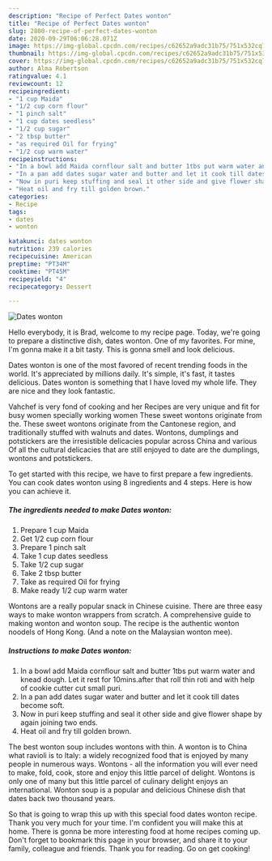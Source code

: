 ```yaml
---
description: "Recipe of Perfect Dates wonton"
title: "Recipe of Perfect Dates wonton"
slug: 2800-recipe-of-perfect-dates-wonton
date: 2020-09-29T06:06:28.071Z
image: https://img-global.cpcdn.com/recipes/c62652a9adc31b75/751x532cq70/dates-wonton-recipe-main-photo.jpg
thumbnail: https://img-global.cpcdn.com/recipes/c62652a9adc31b75/751x532cq70/dates-wonton-recipe-main-photo.jpg
cover: https://img-global.cpcdn.com/recipes/c62652a9adc31b75/751x532cq70/dates-wonton-recipe-main-photo.jpg
author: Alma Robertson
ratingvalue: 4.1
reviewcount: 12
recipeingredient:
- "1 cup Maida"
- "1/2 cup corn flour"
- "1 pinch salt"
- "1 cup dates seedless"
- "1/2 cup sugar"
- "2 tbsp butter"
- "as required Oil for frying"
- "1/2 cup warm water"
recipeinstructions:
- "In a bowl add Maida cornflour salt and butter 1tbs put warm water and knead dough. Let it rest for 10mins.after that roll thin roti and with help of cookie cutter cut small puri."
- "In a pan add dates sugar water and butter and let it cook till dates become soft."
- "Now in puri keep stuffing and seal it other side and give flower shape by again joining two ends."
- "Heat oil and fry till golden brown."
categories:
- Recipe
tags:
- dates
- wonton

katakunci: dates wonton 
nutrition: 239 calories
recipecuisine: American
preptime: "PT34M"
cooktime: "PT45M"
recipeyield: "4"
recipecategory: Dessert

---
```



![Dates wonton](https://img-global.cpcdn.com/recipes/c62652a9adc31b75/751x532cq70/dates-wonton-recipe-main-photo.jpg)

Hello everybody, it is Brad, welcome to my recipe page. Today, we're going to prepare a distinctive dish, dates wonton. One of my favorites. For mine, I'm gonna make it a bit tasty. This is gonna smell and look delicious.

Dates wonton is one of the most favored of recent trending foods in the world. It's appreciated by millions daily. It's simple, it's fast, it tastes delicious. Dates wonton is something that I have loved my whole life. They are nice and they look fantastic.

Vahchef is very fond of cooking and her Recipes are very unique and fit for busy women specially working women These sweet wontons originate from the. These sweet wontons originate from the Cantonese region, and traditionally stuffed with walnuts and dates. Wontons, dumplings and potstickers are the irresistible delicacies popular across China and various Of all the cultural delicacies that are still enjoyed to date are the dumplings, wontons and potstickers.


To get started with this recipe, we have to first prepare a few ingredients. You can cook dates wonton using 8 ingredients and 4 steps. Here is how you can achieve it.

<!--inarticleads1-->

##### The ingredients needed to make Dates wonton:

1. Prepare 1 cup Maida
1. Get 1/2 cup corn flour
1. Prepare 1 pinch salt
1. Take 1 cup dates seedless
1. Take 1/2 cup sugar
1. Take 2 tbsp butter
1. Take as required Oil for frying
1. Make ready 1/2 cup warm water


Wontons are a really popular snack in Chinese cuisine. There are three easy ways to make wonton wrappers from scratch. A comprehensive guide to making wonton and wonton soup. The recipe is the authentic wonton noodels of Hong Kong. (And a note on the Malaysian wonton mee). 

<!--inarticleads2-->

##### Instructions to make Dates wonton:

1. In a bowl add Maida cornflour salt and butter 1tbs put warm water and knead dough. Let it rest for 10mins.after that roll thin roti and with help of cookie cutter cut small puri.
1. In a pan add dates sugar water and butter and let it cook till dates become soft.
1. Now in puri keep stuffing and seal it other side and give flower shape by again joining two ends.
1. Heat oil and fry till golden brown.


The best wonton soup includes wontons with thin. A wonton is to China what ravioli is to Italy: a widely recognized food that is enjoyed by many people in numerous ways. Wontons - all the information you will ever need to make, fold, cook, store and enjoy this little parcel of delight. Wontons is only one of many but this little parcel of culinary delight enjoys an international. Wonton soup is a popular and delicious Chinese dish that dates back two thousand years. 

So that is going to wrap this up with this special food dates wonton recipe. Thank you very much for your time. I'm confident you will make this at home. There is gonna be more interesting food at home recipes coming up. Don't forget to bookmark this page in your browser, and share it to your family, colleague and friends. Thank you for reading. Go on get cooking!
